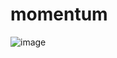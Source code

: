 # momentum
![image](https://github.com/Doye-Kim/todo-list/assets/126869993/11b3696b-0e68-4a7c-8fc6-85e6f8583a4c)
